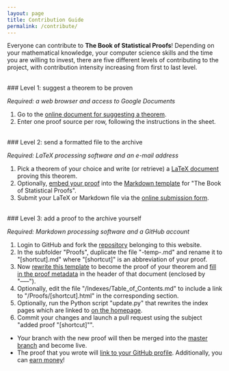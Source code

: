```yaml
---
layout: page
title: Contribution Guide
permalink: /contribute/
---
```



Everyone can contribute to **The Book of Statistical Proofs**! Depending on your mathematical knowledge, your computer science skills and the time you are willing to invest, there are five different levels of contributing to the project, with contribution intensity increasing from first to last level.

<br>
### Level 1: suggest a theorem to be proven

*Required: a web browser and access to Google Documents*

1. Go to the [online document for suggesting a theorem](https://docs.google.com/spreadsheets/d/1MIqVvAgcQL72HCPZ9KDaCZXZRVxBhkrEiLX1Dr7p4Kg/edit?usp=sharing).
2. Enter one proof source per row, following the instructions in the sheet.

<br>
### Level 2: send a formatted file to the archive

*Required: LaTeX processing software and an e-mail address*

1. Pick a theorem of your choice and write (or retrieve) a [LaTeX document](https://www.latex-project.org/) proving this theorem.
2. Optionally, [embed your proof](/Tutorials/Template.md) into the [Markdown template](https://raw.githubusercontent.com/StatProofBook/StatProofBook.github.io/master/Proofs/-temp-.md) for "The Book of Statistical Proofs".
3. Submit your LaTeX or Markdown file via the [online submission form](https://docs.google.com/forms/d/e/1FAIpQLSdxak_oUsAMws6Xjs7wGNNPdxLwO8Qez0IdZRvLoTuiycibpg/viewform?usp=sf_link).

<br>
### Level 3: add a proof to the archive yourself

*Required: Markdown processing software and a GitHub account*

1. Login to GitHub and fork the [repository](https://github.com/StatProofBook/StatProofBook.github.io) belonging to this website.
2. In the subfolder "Proofs", duplicate the file "-temp-.md" and rename it to "\[shortcut\].md" where "\[shortcut\]" is an abbreviation of your proof.
3. Now [rewrite this template](/Tutorials/Template.md) to become the proof of your theorem and [fill in the proof metadata](/Tutorials/Metadata.md) in the header of that document (enclosed by "–––").
4. Optionally, edit the file "/Indexes/Table_of_Contents.md" to include a link to "/Proofs/\[shortcut\].html" in the corresponding section.
5. Optionally, run the Python script "update.py" that rewrites the index pages which are linked to [on the homepage](/).
6. Commit your changes and launch a pull request using the subject "added proof "\[shortcut\]"".

* Your branch with the new proof will then be merged into the [master branch](https://github.com/StatProofBook/StatProofBook.github.io) and become live.
* The proof that you wrote will [link to your GitHub profile](/credits/). Additionally, you can [earn money](/credits/)!